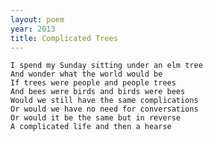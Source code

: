 ```yaml
---
layout: poem
year: 2013
title: Complicated Trees
---
```


    I spend my Sunday sitting under an elm tree
    And wonder what the world would be
    If trees were people and people trees
    And bees were birds and birds were bees
    Would we still have the same complications
    Or would we have no need for conversations
    Or would it be the same but in reverse
    A complicated life and then a hearse
